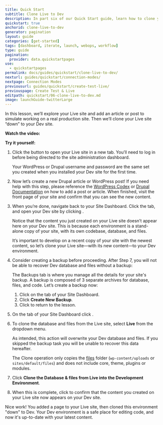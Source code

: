 ```yaml
---
title: Quick Start
subtitle: Clone Live to Dev
description: In part six of our Quick Start guide, learn how to clone your content from Live to Dev.
quickstart: true
anchorid: clone-live-to-dev
generator: pagination
layout: guide
categories: [get-started]
tags: [dashboard, iterate, launch, webops, workflow]
type: guide
pagination:
  provider: data.quickstartpages
use:
  - quickstartpages
permalink: docs/guides/quickstart/clone-live-to-dev/
nexturl: guides/quickstart/connection-modes/
nextpage: Connection Modes
previousurl: guides/quickstart/create-test-live/
previouspage: Create Test & Live
editpath: quickstart/06-clone-live-to-dev.md
image: launchGuide-twitterLarge
---
```


In this lesson, we’ll explore your Live site and add an article or post to simulate working on a real production site. Then we’ll clone your Live site “down” to your Dev site.

**Watch the video:**

<Youtube src="UZY0RiKRq7Q" title="Clone Your Live Environment to Dev" />

**Try it yourself:**

1. Click the <Icon icon="new-window-alt" text="Site Admin"/> button to open your Live site in a new tab. You’ll need to log in before being directed to the site administration dashboard.

    <Alert title="Note" type="info">
      Your WordPress or Drupal username and password are the same set you
      created when you installed your Dev site for the first time.
    </Alert>

1. Now let’s create a new Drupal article or WordPress post! If you need help with this step, please reference the [WordPress Codex](https://codex.wordpress.org/Posts) or [Drupal Documentation](https://www.drupal.org/docs/8/administering-drupal-8-site/managing-content/) on how to add a post or article. When finished, visit the front page of your site and confirm that you can see the new content.

1. When you’re done, navigate back to your Site Dashboard. Click the <Icon icon="wrench" text="Dev"/> tab, and open your Dev site by clicking <Icon icon="new-window-alt" text="Visit Development Site"/>.

    Notice that the content you just created on your Live site doesn’t appear here on your Dev site. This is because each environment is a stand-alone copy of your site, with its own codebase, database, and files.

    It’s important to develop on a recent copy of your site with the newest content, so let’s clone your Live site—with its new content—to your Dev environment.

1. Consider creating a backup before proceeding. After Step 7, you will not be able to recover Dev database and files without a backup:

    <Accordion id="create-backup" title="Create Backup (optional)">

    The Backups tab is where you manage all the details for your site's backup. A backup is composed of 3 separate archives for database, files, and code. Let’s create a backup now:

    1. Click <Icon icon="cloud-upload" text="Backups"/> on the <Icon icon="wrench" text="Dev"/> tab of your Site Dashboard.
    2. Click **Create New Backup**.
    3. Click <Icon icon="refresh" text="Deploys"/> to return to the lesson.

    </Accordion>

1. On the <Icon icon="wrench" text="Dev"/> tab of your Site Dashboard click <Icon icon="server" text="Database / Files"/>.

1. To clone the database and files from the Live site, select **Live** from the dropdown menu.

    <Alert type="danger" title="Warning">

    As intended, this action will overwrite your Dev database and files. If you skipped the backup task you will be unable to recover this data hereafter.

    The Clone operation only copies the [files](/files) folder (`wp-content/uploads` or `sites/default/files`) and does not include core, theme, plugins or modules.

    </Alert>

1. Click **Clone the Database & files from Live into the Development Environment**.

1. When this is complete, click <Icon icon="new-window-alt" text="Visit Development Site"/> to confirm that the content you created on your Live site now appears on your Dev site.

Nice work! You added a page to your Live site, then cloned this environment "down" to Dev. Your Dev environment is a safe place for editing code, and now it's up-to-date with your latest content.
